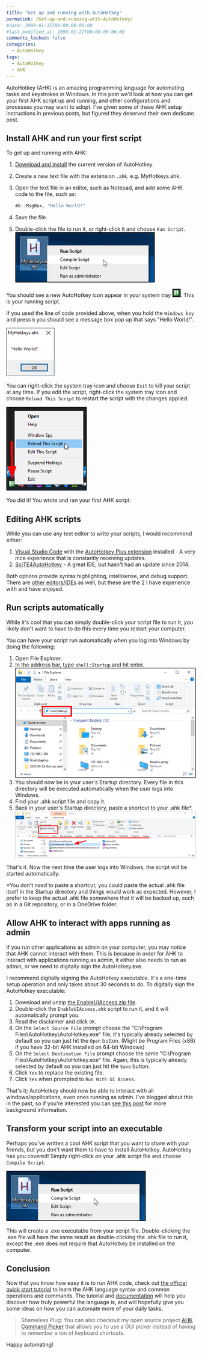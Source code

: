 ```yaml
---
title: "Get up and running with AutoHotkey"
permalink: /Get-up-and-running-with-AutoHotkey/
#date: 2099-01-15T00:00:00-06:00
#last_modified_at: 2099-01-22T00:00:00-06:00
comments_locked: false
categories:
  - AutoHotkey
tags:
  - AutoHotkey
  - AHK
---
```


AutoHotkey (AHK) is an amazing programming language for automating tasks and keystrokes in Windows.
In this post we'll look at how you can get your first AHK script up and running, and other configurations and processes you may want to adopt.
I've given some of these AHK setup instructions in previous posts, but figured they deserved their own dedicate post.

## Install AHK and run your first script

To get up and running with AHK:

1. [Download and install](https://www.autohotkey.com) the current version of AutoHotkey.
1. Create a new text file with the extension `.ahk`. e.g. MyHotkeys.ahk.
1. Open the text file in an editor, such as Notepad, and add some AHK code to the file, such as:

    ```csharp
    #b::MsgBox, "Hello World!"
    ```

1. Save the file.
1. Double-click the file to run it, or right-click it and choose `Run Script`.
  ![AHK file context menu](/assets/Posts/2020-09-28-Get-up-and-running-with-AutoHotkey/AhkContextMenu.png)

You should see a new AutoHotkey icon appear in your system tray ![AHK system tray icon](/assets/Posts/2020-09-28-Get-up-and-running-with-AutoHotkey/AhkSystemTrayIcon.png).
This is your running script.

If you used the line of code provided above, when you hold the `Windows key` and press `b` you should see a message box pop up that says "Hello World!".

![AHK Hello World message box](/assets/Posts/2020-09-28-Get-up-and-running-with-AutoHotkey/AhkHelloWorldMessageBox.png)

You can right-click the system tray icon and choose `Exit` to kill your script at any time.
If you edit the script, right-click the system tray icon and choose `Reload This Script` to restart the script with the changes applied.

![AHK system tray icon context menu](/assets/Posts/2020-09-28-Get-up-and-running-with-AutoHotkey/AhkSystemTrayIconContextMenu.png)

You did it!
You wrote and ran your first AHK script.

## Editing AHK scripts

While you can use any text editor to write your scripts, I would recommend either:

1. [Visual Studio Code](https://code.visualstudio.com/download) with the [AutoHotkey Plus extension](https://marketplace.visualstudio.com/items?itemName=cweijan.vscode-autohotkey-plus) installed - A very nice experience that is constantly receiving updates.
1. [SciTE4AutoHotkey](https://ahk4.net/user/fincs/scite4ahk/) - A great IDE, but hasn't had an update since 2014.

Both options provide syntax highlighting, intellisense, and debug support.
There are [other editors/IDEs](https://www.autohotkey.com/docs/commands/Edit.htm#Editors) as well, but these are the 2 I have experience with and have enjoyed.

## Run scripts automatically

While it's cool that you can simply double-click your script file to run it, you likely don't want to have to do this every time you restart your computer.

You can have your script run automatically when you log into Windows by doing the following:

1. Open File Explorer.
1. In the address bar, type `shell:Startup` and hit enter.
  ![File Explorer shell startup command](/assets/Posts/2020-09-28-Get-up-and-running-with-AutoHotkey/FileExplorerShellStartupCommand.png)
1. You should now be in your user's Startup directory.
Every file in this directory will be executed automatically when the user logs into Windows.
1. Find your .ahk script file and copy it.
1. Back in your user's Startup directory, paste a shortcut to your .ahk file*.
  ![Paste shortcut into Startup directory](/assets/Posts/2020-09-28-Get-up-and-running-with-AutoHotkey/FileExplorerStartUpDirectory.png)

That's it.
Now the next time the user logs into Windows, the script will be started automatically.

*You don't _need_ to paste a shortcut; you could paste the actual .ahk file itself in the Startup directory and things would work as expected.
However, I prefer to keep the actual .ahk file somewhere that it will be backed up, such as in a Git repository, or in a OneDrive folder.

## Allow AHK to interact with apps running as admin

If you run other applications as admin on your computer, you may notice that AHK cannot interact with them.
This is because in order for AHK to interact with applications running as admin, it either also needs to run as admin, or we need to digitally sign the AutoHotkey.exe.

I recommend digitally signing the AutoHotkey executable.
It's a one-time setup operation and only takes about 30 seconds to do.
To digitally sign the AutoHotkey executable:

1. Download and unzip [the EnableUIAccess.zip file](/assets/Posts/2020-09-28-Get-up-and-running-with-AutoHotkey/EnableUIAccess.zip).
1. Double-click the `EnableUIAccess.ahk` script to run it, and it will automatically prompt you.
1. Read the disclaimer and click `OK`.
1. On the `Select Source File` prompt choose the "C:\Program Files\AutoHotkey\AutoHotkey.exe" file; it's typically already selected by default so you can just hit the `Open` button. (Might be Program Files (x86) if you have 32-bit AHK installed on 64-bit Windows)
1. On the `Select Destination File` prompt choose the same "C:\Program Files\AutoHotkey\AutoHotkey.exe" file. Again, this is typically already selected by default so you can just hit the `Save` button.
1. Click `Yes` to replace the existing file.
1. Click `Yes` when prompted to `Run With UI Access`.

That's it; AutoHotkey should now be able to interact with all windows/applications, even ones running as admin.
I've blogged about this in the past, so if you're interested you can [see this post](/get-autohotkey-to-interact-with-admin-windows-without-running-ahk-script-as-admin) for more background information.

## Transform your script into an executable

Perhaps you've written a cool AHK script that you want to share with your friends, but you don't want them to have to install AutoHotkey.
AutoHotkey has you covered!
Simply right-click on your .ahk script file and choose `Compile Script`.

![AHK context menu](/assets/Posts/2020-09-28-Get-up-and-running-with-AutoHotkey/AhkContextMenu.png)

This will create a .exe executable from your script file.
Double-clicking the .exe file will have the same result as double-clicking the .ahk file to run it, except the .exe does not require that AutoHotkey be installed on the computer.

## Conclusion

Now that you know how easy it is to run AHK code, check out [the official quick start tutorial](https://www.autohotkey.com/docs/Tutorial.htm) to learn the AHK language syntax and common operations and commands.
The tutorial and [documentation](https://www.autohotkey.com/docs/AutoHotkey.htm) will help you discover how truly powerful the language is, and will hopefully give you some ideas on how you can automate more of your daily tasks.

> Shameless Plug: You can also checkout my open source project [AHK Command Picker](https://github.com/deadlydog/AHKCommandPicker) that allows you to use a GUI picker instead of having to remember a ton of keyboard shortcuts.

Happy automating!
